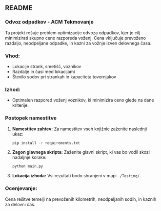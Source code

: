 ## README

### Odvoz odpadkov - ACM Tekmovanje

Ta projekt rešuje problem optimizacije odvoza odpadkov, kjer je cilj minimizirati skupno ceno razporeda voženj. Cena vključuje prevoženo razdaljo, neodpeljane odpadke, in kazni za vožnje izven delovnega časa.

### Vhod:

- Lokacije strank, smetišč, voznikov
- Razdalje in časi med lokacijami
- Število sodov pri strankah in kapaciteta tovornjakov

### Izhod:

- Optimalen razpored voženj voznikov, ki minimizira ceno glede na dane kriterije.

### Postopek namestitve

1. **Namestitev zahtev:**
   Za namestitev vseh knjižnic zaženite naslednji ukaz:

   ```bash
   pip install -r requirements.txt
   ```
2. **Zagon glavnega skripta:**
   Zaženite glavni skript, ki vas bo vodil skozi nadaljnje korake:

   ```bash
   python main.py
   ```
3. **Lokacija izhoda:**
   Vsi rezultati bodo shranjeni v mapi `./Testing/`.

### Ocenjevanje:

Cena rešitve temelji na prevoženih kilometrih, neodpeljanih sodih, in kaznih za delovni čas.
